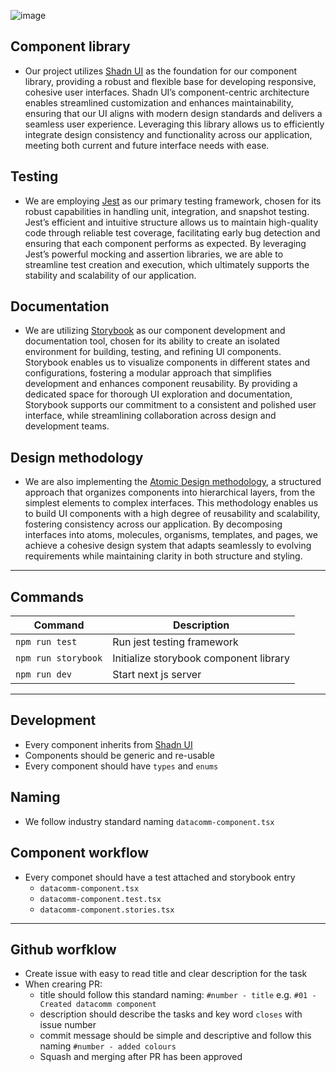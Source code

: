![image](https://github.com/user-attachments/assets/3e686dbf-20c8-49e6-b7fb-bf1fe3355af0)


## Component library 
- Our project utilizes [Shadn UI](https://ui.shadcn.com/)  as the foundation for our component library, providing a robust and flexible base for developing responsive, cohesive user interfaces. Shadn UI’s component-centric architecture enables streamlined customization and enhances maintainability, ensuring that our UI aligns with modern design standards and delivers a seamless user experience. Leveraging this library allows us to efficiently integrate design consistency and functionality across our application, meeting both current and future interface needs with ease.

## Testing 
- We are employing [Jest](https://jestjs.io/)  as our primary testing framework, chosen for its robust capabilities in handling unit, integration, and snapshot testing. Jest’s efficient and intuitive structure allows us to maintain high-quality code through reliable test coverage, facilitating early bug detection and ensuring that each component performs as expected. By leveraging Jest’s powerful mocking and assertion libraries, we are able to streamline test creation and execution, which ultimately supports the stability and scalability of our application.

## Documentation
- We are utilizing [Storybook](https://storybook.js.org/) as our component development and documentation tool, chosen for its ability to create an isolated environment for building, testing, and refining UI components. Storybook enables us to visualize components in different states and configurations, fostering a modular approach that simplifies development and enhances component reusability. By providing a dedicated space for thorough UI exploration and documentation, Storybook supports our commitment to a consistent and polished user interface, while streamlining collaboration across design and development teams.

## Design methodology
- We are also implementing the [ Atomic Design methodology](https://bradfrost.com/blog/post/atomic-web-design/), a structured approach that organizes components into hierarchical layers, from the simplest elements to complex interfaces. This methodology enables us to build UI components with a high degree of reusability and scalability, fostering consistency across our application. By decomposing interfaces into atoms, molecules, organisms, templates, and pages, we achieve a cohesive design system that adapts seamlessly to evolving requirements while maintaining clarity in both structure and styling.


---

## Commands

| Command                     | Description                                                                                |
| --------------------------- | ------------------------------------------------------------------------------------------ |
| `npm run test`          | Run jest testing framework                      |
| `npm run storybook`      | Initialize storybook component library                                |
| `npm run dev`        | Start next js server                               |


---

## Development 
- Every component inherits from [Shadn UI](https://ui.shadcn.com/)
- Components should be generic and re-usable
- Every component should have `types` and `enums`

## Naming
- We follow industry standard naming `datacomm-component.tsx`

## Component workflow 
- Every componet should have a test attached and storybook entry
  - `datacomm-component.tsx`
  - `datacomm-component.test.tsx`
  - `datacomm-component.stories.tsx`
 ---

## Github worfklow 
- Create issue with easy to read title and clear description for the task
- When crearing PR:
   - title should follow this standard naming: `#number - title` e.g. `#01 - Created datacomm component`
   - description should describe the tasks and key word `closes` with issue number
   - commit message should be simple and descriptive and follow this naming `#number - added colours`
   - Squash and merging after PR has been approved 




